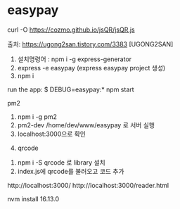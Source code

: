 # easypay
curl -O https://cozmo.github.io/jsQR/jsQR.js

출처: https://ugong2san.tistory.com/3383 [UGONG2SAN]

1) 설치명령어 : npm i -g express-generator
2) express -e easypay (express easypay project 생성)
3) npm i

run the app:
     $ DEBUG=easypay:* npm start

pm2
1) npm i -g pm2
2) pm2-dev /home/dev/www/easypay 로 서버 실행
3) localhost:3000으로 확인

4. qrcode
1) npm i -S qrcode 로 library 설치
2) index.js에 qrcode를 불러오고 코드 추가

http://localhost:3000/
http://localhost:3000/reader.html

nvm install 16.13.0
